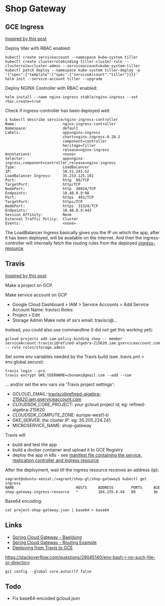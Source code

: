# Shop Gateway

## GCE Ingress

[Inspired by this post](https://cloud.google.com/community/tutorials/nginx-ingress-gke)

Deploy tiller with RBAC enabled:

```
kubectl create serviceaccount --namespace kube-system tiller
kubectl create clusterrolebinding tiller-cluster-rule --clusterrole=cluster-admin --serviceaccount=kube-system:tiller
kubectl patch deploy --namespace kube-system tiller-deploy -p '{"spec":{"template":{"spec":{"serviceAccount":"tiller"}}}}'  
helm init --service-account tiller --upgrade
```

Deploy NGINX Controller with RBAC enabled:

```
helm install --name nginx-ingress stable/nginx-ingress --set rbac.create=true
```

Check if ingress-controller has been deployed well:
 
```
$ kubectl describe service/nginx-ingress-controller
Name:                     nginx-ingress-controller
Namespace:                default
Labels:                   app=nginx-ingress
                          chart=nginx-ingress-0.28.2
                          component=controller
                          heritage=Tiller
                          release=nginx-ingress
Annotations:              <none>
Selector:                 app=nginx-ingress,component=controller,release=nginx-ingress
Type:                     LoadBalancer
IP:                       10.51.241.52
LoadBalancer Ingress:     35.233.125.101
Port:                     http  80/TCP
TargetPort:               http/TCP
NodePort:                 http  30924/TCP
Endpoints:                10.48.0.9:80
Port:                     https  443/TCP
TargetPort:               https/TCP
NodePort:                 https  31324/TCP
Endpoints:                10.48.0.9:443
Session Affinity:         None
External Traffic Policy:  Cluster
Events:                   <none>
```

The LoadBalancer Ingress basically gives you the IP on which the app, after it has been deployed, will be available on the internet. 
And then the ingress-controller will internally fetch the routing rules from the deployed [ingress-resource](./k8s/shop-gateway.yml).

## Travis

[Inspired by this post](http://thylong.com/ci/2016/deploying-from-travis-to-gce/)

Make a project on GCP.

Make service account on GCP 
* Google Cloud Dashboard > IAM > Service Accounts > Add
Service Account Name: travisci
Roles:
* Project > Edit
* Storage Admin
Make note of sa's email: travisci@...

Instead, you could also use commandline (I did not get this working yet):

```
gcloud projects add-iam-policy-binding shop -- member serviceAccount:travisci@refined-algebra-215620.iam.gserviceaccount.com -- role roles/storage.admin
```

Set some env variables needed by the Travis build (see .travis.yml > env.global.secure):

```
travis login --pro
travis encrypt GKE_USERNAME=cbonami@gmail.com --add --com
```

... and/or set the env vars via 'Travis project settings': 

* GCLOUD_EMAIL: travisci@refined-algebra-215620.iam.gserviceaccount.com
* CLOUDSDK_CORE_PROJECT: your gcloud project id; eg: refined-algebra-215620
* CLOUDSDK_COMPUTE_ZONE: europe-west1-b	
* GKE_SERVER: the cluster IP: eg: 35.205.224.241
* MICROSERVICE_NAME: shop-gateway

Travis will
* build and test the app
* build a docker container and upload it to GCE Registry
* deploy the app in k8s - see [manifest file containing the service, replication controller and ingress resource](./k8s/shop-gateway.yml)
 
After the deployment, wail till the ingress resource receives an address (ip):

```
vagrant@ubuntu-xenial:/vagrant/shop-gl/shop-gateway$ kubectl get ingress
NAME                            HOSTS     ADDRESS        PORTS     AGE
shop-gateway-ingress-resource   *         104.155.6.44   80        3m
```

Base64 encoding:
```
cat project-shop-gateway.json | base64 > base64
```

## Links

* [Spring Cloud Gateway - Baeldung](https://www.baeldung.com/spring-cloud-gateway)
* [Spring Cloud Gateway - Routing Example](https://stackoverflow.com/questions/48865174/spring-cloud-gateway-proxy-forward-the-entire-sub-part-of-url)
* [Deploying from Travis to GCE](http://thylong.com/ci/2016/deploying-from-travis-to-gce/)

https://stackoverflow.com/questions/29045140/env-bash-r-no-such-file-or-directory
```
git config --global core.autocrlf false
```

## Todo

* Fix base64-encoded gcloud.json